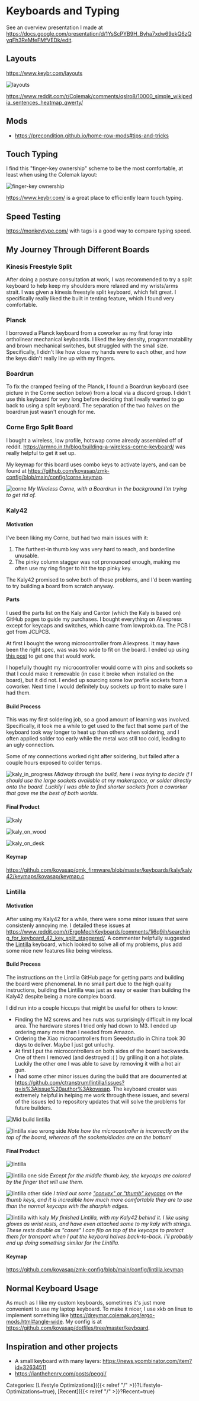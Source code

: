 # Keyboards and Typing

See an overview presentation I made at https://docs.google.com/presentation/d/1YsScPYB9H_Byha7xdw69ekQ6zQyqFh3ReMfeFMfVEDk/edit.

## Layouts

https://www.keybr.com/layouts

![layouts](/docs/lifestyle-optimizations/layouts.png)

https://www.reddit.com/r/Colemak/comments/qslro8/10000_simple_wikipedia_sentences_heatmap_qwerty/

## Mods

 - https://precondition.github.io/home-row-mods#tips-and-tricks

## Touch Typing

I find this "finger-key ownership" scheme to be the most comfortable, at least when using the Colemak layout:

![finger-key ownership](/docs/lifestyle-optimizations/fingers.png)

https://www.keybr.com/ is a great place to efficiently learn touch typing.

## Speed Testing

https://monkeytype.com/ with tags is a good way to compare typing speed.

## My Journey Through Different Boards

### Kinesis Freestyle Split

After doing a posture consultation at work, I was recommended to try a split
keyboard to help keep my shoulders more relaxed and my wrists/arms strait.
I was given a kinesis freestyle split keyboard, which felt great.
I specifically really liked the built in tenting feature, which I found very
comfortable.

### Planck

I borrowed a Planck keyboard from a coworker as my first foray into
ortholinear mechanical keyboards.
I liked the key density, programmatability and brown mechanical switches, but
struggled with the small size.
Specifically, I didn't like how close my hands were to each other, and how the
keys didn't really line up with my fingers.

### Boardrun

To fix the cramped feeling of the Planck, I found a Boardrun keyboard (see
picture in the Corne section below) from a local via a discord group.
I didn't use this keyboard for very long before deciding that I really wanted to
go back to using a split keyboard.
The separation of the two halves on the boardrun just wasn't enough for me.

### Corne Ergo Split Board

I bought a wireless, low profile, hotswap corne already assembled off of reddit.
https://armno.in.th/blog/building-a-wireless-corne-keyboard/ was really helpful
to get it set up.

My keymap for this board uses combo keys to activate layers, and can be found at
https://github.com/kovasap/zmk-config/blob/main/config/corne.keymap.

![corne](/docs/lifestyle-optimizations/corne.jpg)
*My Wireless Corne, with a Boardrun in the background I'm trying to get rid of.*


### Kaly42

#### Motivation

I've been liking my Corne, but had two main issues with it:

1. The furthest-in thumb key was very hard to reach, and borderline unusable.
2. The pinky column stagger was not pronounced enough, making me often use my
   ring finger to hit the top pinky key.

The Kaly42 promised to solve both of these problems, and I'd been wanting to try
building a board from scratch anyway.

#### Parts

I used the parts list on the Kaly and Cantor (which the Kaly is based on) GitHub
pages to guide my purchases.
I bought everything on Aliexpress except for keycaps and switches, which came
from lowprokb.ca.
The PCB I got from JCLPCB.

At first I bought the wrong microcontroller from Aliexpress.
It may have been the right spec, was was too wide to fit on the board.
I ended up using [this
post](https://github.com/Dwctor/Kaly/issues/6#issuecomment-2365386452) to get
one that would work.

I hopefully thought my microcontroller would come with pins and sockets so that
I could make it removable (in case it broke when installed on the board), but it
did not.
I ended up sourcing some low profile sockets from a coworker.
Next time I would definitely buy sockets up front to make sure I had them.

#### Build Process

This was my first soldering job, so a good amount of learning was involved.
Specifically, it took me a while to get used to the fact that some part of the
keyboard took way longer to heat up than others when soldering, and I often
applied solder too early while the metal was still too cold, leading to an ugly
connection.

Some of my connections worked right after soldering, but failed after a couple
hours exposed to colder temps.

![kaly_in_progress](/docs/lifestyle-optimizations/kaly_in_progress.jpg)
*Midway
through the build, here I was trying to decide if I should use the large sockets
available at my makerspace, or solder directly onto the board.
Luckily I was able to find shorter sockets from a coworker that gave me the best
of both worlds.*

#### Final Product

![kaly](/docs/lifestyle-optimizations/kaly.jpg)

![kaly_on_wood](/docs/lifestyle-optimizations/kaly_on_wood.jpg)

![kaly_on_desk](/docs/lifestyle-optimizations/kaly_on_desk.jpg)

#### Keymap

https://github.com/kovasap/qmk_firmware/blob/master/keyboards/kaly/kaly42/keymaps/kovasap/keymap.c

### Lintilla

#### Motivation

After using my Kaly42 for a while, there were some minor issues that were
consistenly annoying me.
I detailed these issues at
https://www.reddit.com/r/ErgoMechKeyboards/comments/1i6q9ih/searching_for_keyboard_42_key_split_staggered/.
A commenter helpfully suggested the
[Lintilla](https://github.com/ctranstrum/lintilla) keyboard, which looked to
solve all of my problems, plus add some nice new features like being wireless.

#### Build Process

The instructions on the Lintilla GitHub page for getting parts and building the
board were phenomenal.
In no small part due to the high quality instructions, building the Lintilla was
just as easy or easier than building the Kaly42 despite being a more complex
board.

I did run into a couple hiccups that might be useful for others to know:

 - Finding the M2 screws and hex nuts was surprisingly difficult in my local
   area.
   The hardware stores I tried only had down to M3.
   I ended up ordering many more than I needed from Amazon.
 - Ordering the Xiao microcontrollers from Seeedstudio in China took 30 days to
   deliver.
   Maybe I just got unluchy.
 - At first I put the microcontrollers on both sides of the board backwards.
   One of them I removed (and destroyed :( ) by grilling it on a hot plate.
   Luckily the other one I was able to save by removing it with a hot air gun.
 - I had some other minor issues during the build that are documented at
   https://github.com/ctranstrum/lintilla/issues?q=is%3Aissue%20author%3Akovasap.
   The keyboard creator was extremely helpful in helping me work through these
   issues, and several of the issues led to repository updates that will solve
   the problems for future builders.


![Mid build lintilla](/docs/lifestyle-optimizations/mid-build-lintilla.jpg)

![lintilla xiao wrong side](/docs/lifestyle-optimizations/lintilla-wrong-side-xiao.jpg)
*Note how the microcontroller is incorrectly on the top of the board, whereas
all the sockets/diodes are on the bottom!*

#### Final Product

![lintilla](/docs/lifestyle-optimizations/lintilla-both.jpg)

![lintilla one side](/docs/lifestyle-optimizations/lintilla-right.jpg)
*Except for the middle thumb key, the keycaps are colored by the finger that will use them.*

![lintilla other side](/docs/lifestyle-optimizations/lintilla-left.jpg)
*I tried out some ["convex" or "thumb"
keycaps](https://typeractive.xyz/products/mbk-keycaps?_pos=1&_sid=79cf78d62&_ss=r&variant=46728680407271)
on the thumb keys, and it is incredible how much more comfortable they are to
use than the normal keycaps with the sharpish edges.*

![lintilla with kaly](/docs/lifestyle-optimizations/lintilla-with-kaly.jpg)
*My finished Lintilla, with my Kaly42 behind it.
I like using gloves as wrist rests, and have even attached some to my kaly with
strings.
These rests double as "cases" I can flip on top of the keycaps to protect them
for transport when I put the keybord halves back-to-back.
I'll probably end up doing something similar for the Lintilla.*

#### Keymap

https://github.com/kovasap/zmk-config/blob/main/config/lintilla.keymap

## Normal Keyboard Usage

As much as I like my custom keyboards, sometimes it's just more convenient to
use my laptop keyboard.
To make it nicer, I use xkb on linux to implement something like
https://dreymar.colemak.org/ergo-mods.html#angle-wide.
My config is at https://github.com/kovasap/dotfiles/tree/master/keyboard.

## Inspiration and other projects

 - A small keyboard with many layers:
   https://news.ycombinator.com/item?id=32634511
 - https://ianthehenry.com/posts/peggi/

Categories: [Lifestyle Optimizations]({{< relref "/" >}}?Lifestyle-Optimizations=true),
[Recent]({{< relref "/" >}}?Recent=true)

